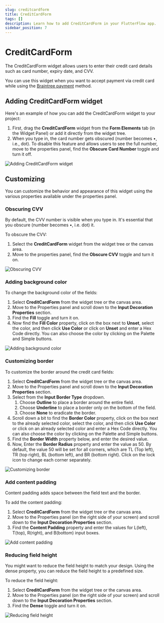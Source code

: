 ```yaml
---
slug: creditcardform
title: CreditCardForm
tags: []
description: Learn how to add CreditCardForm in your FlutterFlow app.
sidebar_position: 7
---
```

# CreditCardForm
The CreditCardForm widget allows users to enter their credit card details such as card number, expiry date, and CVV.

You can use this widget when you want to accept payment via credit card while using the [Braintree payment](#) method.

## Adding CreditCardForm widget

Here's an example of how you can add the CreditCardForm widget to your project:

1. First, drag the **CreditCardForm** widget from the **Form Elements** tab (in the Widget Panel) or add it directly from the widget tree.
2. When you type in, the card number gets obscured (number becomes •, i.e., dot). To disable this feature and allows users to see the full number, move to the properties panel, find the **Obscure Card Number** toggle and turn it off.

![Adding CreditCardForm widget](imgs/adding-credit-card-form.gif)

## Customizing

You can customize the behavior and appearance of this widget using the various properties available under the properties panel.

### Obscuring CVV

By default, the CVV number is visible when you type in. It's essential that you obscure (number becomes •, i.e. dot) it.

To obscure the CVV:

1. Select the **CreditCardForm** widget from the widget tree or the canvas area.
2. Move to the properties panel, find the **Obscure CVV** toggle and turn it on.

![Obscuring CVV](imgs/obscure-cvv.gif)

### Adding background color

To change the background color of the fields:

1. Select **CreditCardForm** from the widget tree or the canvas area.
2. Move to the Properties panel and scroll down to the **Input Decoration Properties** section.
3. Find the **Fill** toggle and turn it on.
4. Now find the **Fill Color** property, click on the box next to **Unset**, select the color, and then click **Use Color** or click on **Unset** and enter a Hex Code directly. You can also choose the color by clicking on the Palette and Simple buttons.

![Adding background color](imgs/background-color.gif)

### Customizing border

To customize the border around the credit card fields:

1. Select **CreditCardForm** from the widget tree or the canvas area.
2. Move to the Properties panel and scroll down to the **Input Decoration Properties** section.
3. Select from the **Input Border Type** dropdown.
    1. Choose **Outline** to place a border around the entire field.
    2. Choose **Underline** to place a border only on the bottom of the field.
    3. Choose **None** to eradicate the border.
4. Scroll down a bit to find the **Border Color** property, click on the box next to the already selected color, select the color, and then click **Use Color** or click on an already selected color and enter a Hex Code directly. You can also choose the color by clicking on the Palette and Simple buttons.
5. Find the **Border Width** property below, and enter the desired value.
6. Now, Enter the **Border Radius** property and enter the value as 50. By default, the value 50 will be set for all corners, which are TL (Top left), TR (top right), BL (bottom left), and BR (bottom right). Click on the lock icon to change each corner separately.
    
![Customizing border](imgs/ccf-border.gif)

### Add content padding

Content padding adds space between the field text and the border.

To add the content padding:

1. Select **CreditCardForm** from the widget tree or the canvas area.
2. Move to the Properties panel (on the right side of your screen) and scroll down to the **Input Decoration Properties** section.
3. Find the **Content Padding** property and enter the values for L(left), T(top), R(right), and B(bottom) input boxes.

![Add content padding](imgs/ccf-content-padding.gif)

### Reducing field height

You might want to reduce the field height to match your design. Using the dense property, you can reduce the field height to a predefined size.

To reduce the field height:

1. Select **CreditCardForm** from the widget tree or the canvas area.
2. Move to the Properties panel (on the right side of your screen) and scroll down to the **Input Decoration Properties** section.
3. Find the **Dense** toggle and turn it on.

![Reducing field height](imgs/ccf-reduce-height.gif)